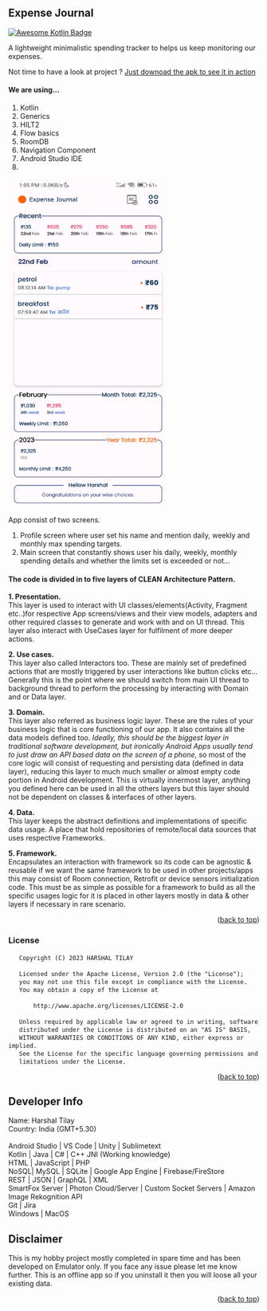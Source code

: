 ## Expense Journal
[![Awesome Kotlin Badge](https://kotlin.link/awesome-kotlin.svg)](https://github.com/KotlinBy/awesome-kotlin)
<a name="readme-top"></a>
 <p align="left">
 A lightweight minimalistic spending tracker to helps us keep monitoring our expenses.
 </p>
  
 Not time to have a look at project ?
<a href="https://github.com/harshaltilay/ExpenseJournal/raw/master/ExpenseJournal.apk">
    Just downoad the apk to see it in action
</a>

#### We are using...

1) Kotlin
2) Generics
3) HILT2
4) Flow basics
5) RoomDB
6) Navigation Component
7) Android Studio IDE
8) 
<a href="https://github.com/harshaltilay/ExpenseJournal">
    <img src="screenshot1.png" alt="Logo" width="320" height="660">
</a>

App consist of two screens.
1) Profile screen where user set his name and mention daily, weekly and monthly max spending targets. 
2) Main screen that constantly shows user his daily, weekly, monthly spending details and whether the limits set is exceeded or not...

#### The code is divided in to five layers of CLEAN Architecture Pattern.

<b>1. Presentation.</b><br> 
This layer is used to interact with UI classes/elements(Activity, Fragment etc..)for respective App screens/views and their view models, adapters and other required classes to generate and work with and on UI thread. This layer also interact with UseCases layer for fulfilment of more deeper actions.

<b>2. Use cases.</b><br> 
This layer also called Interactors too. These are mainly set of predefined actions that are mostly triggered by user interactions like button clicks etc... Generally this is the point where we should switch from main UI thread to background thread to perform the processing by interacting with Domain and or Data layer.

<b>3. Domain.</b><br> 
This layer also referred as business logic layer. These are the rules of your business logic that is core functioning of our app. It also contains all the data models defined too. <i>Ideally, this should be the biggest layer in traditional software development, but ironically Android Apps usually tend to just draw an API based data on the screen of a phone</i>, so most of the core logic will consist of requesting and persisting data (defined in data layer), reducing this layer to much much smaller or almost empty code portion in Android development. This is virtually innermost layer, anything you defined here can be used in all the others layers but this layer should not be dependent on classes & interfaces of other layers.

<b>4. Data.</b><br> 
This layer keeps the abstract definitions and implementations of specific data usage. A place that hold repositories of remote/local data sources that uses respective Frameworks.

<b>5. Framework.</b><br> 
Encapsulates an interaction with framework so its code can be agnostic & reusable if we want the same framework to be used in other projects/apps this may consist of Room connection, Retrofit or device sensors initialization code. This must be as simple as possible for a framework to build as all the specific usages logic for it is placed in other layers mostly in data & other layers if necessary in rare scenario.

<p align="right">(<a href="#readme-top">back to top</a>)</p>

### License
```
   Copyright (C) 2023 HARSHAL TILAY

   Licensed under the Apache License, Version 2.0 (the "License");
   you may not use this file except in compliance with the License.
   You may obtain a copy of the License at

       http://www.apache.org/licenses/LICENSE-2.0

   Unless required by applicable law or agreed to in writing, software
   distributed under the License is distributed on an "AS IS" BASIS,
   WITHOUT WARRANTIES OR CONDITIONS OF ANY KIND, either express or implied.
   See the License for the specific language governing permissions and
   limitations under the License.
```
<p align="right">(<a href="#readme-top">back to top</a>)</p>



<!-- CONTACT -->
## Developer Info
Name: Harshal Tilay</br>
Country: India (GMT+5.30)</br></br>
Android Studio | VS Code | Unity | Sublimetext</br>
Kotlin | Java | C# | C++ JNI (Working knowledge)</br>
HTML | JavaScript | PHP <br>
NoSQL| MySQL | SQLite | Google App Engine | Firebase/FireStore</br>
REST | JSON | GraphQL | XML</br>
SmartFox Server | Photon Cloud/Server | Custom Socket Servers | Amazon Image Rekognition API</br>
Git | Jira</br>
Windows | MacOS</br>


## Disclaimer
This is my hobby project mostly completed in spare time and has been developed on Emulator only. If you face any issue please let me know further. 
This is an offline app so if you uninstall it then you will loose all your existing data.
<p align="right">(<a href="#readme-top">back to top</a>)</p>

